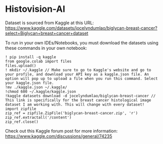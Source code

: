 # Histovision-AI

Dataset is sourced from Kaggle at this URL: https://www.kaggle.com/datasets/jocelyndumlao/biglycan-breast-cancer?select=Biglycan+breast+cancer+dataset

To run in your own IDEs/Notebooks, you must download the datasets using these commands in your own notebook:
```
! pip install -q kaggle
from google.colab import files
files.upload()
! mkdir ~/.kaggle // Make sure to go to Kaggle's website and go to your profile, and download your API key as a kaggle.json file. An option will pop up to upload a file when you run this command. Select your kaggle.json file.
!mv ./kaggle.json ~/.kaggle/
!chmod 600 ~/.kaggle/kaggle.json
!kaggle datasets download -d jocelyndumlao/biglycan-breast-cancer // This link is specifically for the breast cancer histological image dataset I am working with. This will change with every dataset!
import zipfile
zip_ref = zipfile.ZipFile('biglycan-breast-cancer.zip', 'r')
zip_ref.extractall('/content')
zip_ref.close()
```
Check out this Kaggle forum post for more information: https://www.kaggle.com/discussions/general/74235
